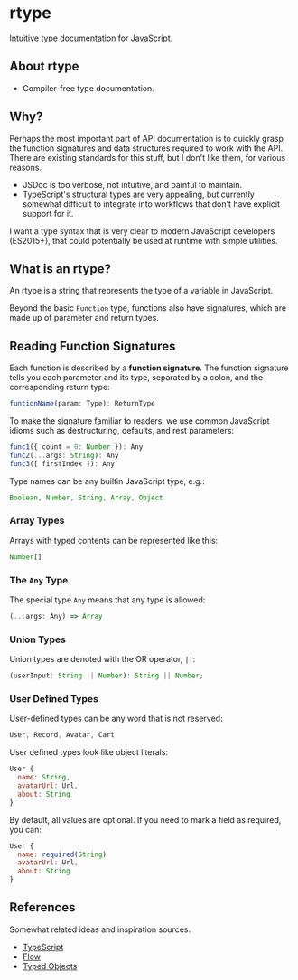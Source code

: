 # rtype

Intuitive type documentation for JavaScript.

## About rtype

* Compiler-free type documentation.


## Why?

Perhaps the most important part of API documentation is to quickly grasp the function signatures and data structures required to work with the API. There are existing standards for this stuff, but I don't like them, for various reasons.

* JSDoc is too verbose, not intuitive, and painful to maintain.
* TypeScript's structural types are very appealing, but currently somewhat difficult to integrate into workflows that don't have explicit support for it.

I want a type syntax that is very clear to modern JavaScript developers (ES2015+), that could potentially be used at runtime with simple utilities.


## What is an rtype?

An rtype is a string that represents the type of a variable in JavaScript.

Beyond the basic `Function` type, functions also have signatures, which are made up of parameter and return types.


## Reading Function Signatures

Each function is described by a **function signature**. The function signature tells you each parameter and its type, separated by a colon, and the corresponding return type:

```js
funtionName(param: Type): ReturnType
```

To make the signature familiar to readers, we use common JavaScript idioms such as destructuring, defaults, and rest parameters:

```js
func1({ count = 0: Number }): Any
func2(...args: String): Any
func3([ firstIndex ]): Any
```

Type names can be any builtin JavaScript type, e.g.:

```js
Boolean, Number, String, Array, Object
```


### Array Types

Arrays with typed contents can be represented like this:

```js
Number[]
```


### The `Any` Type

The special type `Any` means that any type is allowed:

```js
(...args: Any) => Array
```

### Union Types

Union types are denoted with the OR operator, `||`:

```js
(userInput: String || Number): String || Number;
```

### User Defined Types

User-defined types can be any word that is not reserved:

```js
User, Record, Avatar, Cart
```

User defined types look like object literals:

```js
User {
  name: String,
  avatarUrl: Url,
  about: String
}
```

By default, all values are optional. If you need to mark a field as required, you can:

```js
User {
  name: required(String)
  avatarUrl: Url,
  about: String
}
```


## References

Somewhat related ideas and inspiration sources.

* [TypeScript](http://www.typescriptlang.org/)
* [Flow](http://flowtype.org/)
* [Typed Objects](http://wiki.ecmascript.org/doku.php?id=harmony:typed_objects)
